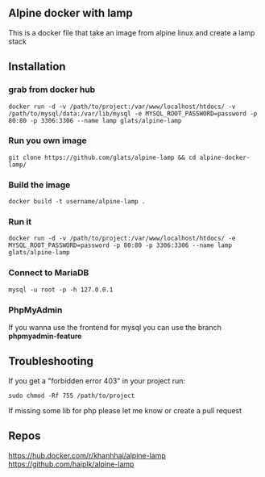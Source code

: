 ## Alpine docker with lamp

This is a docker file that take an image from alpine linux and create a lamp stack

## Installation
### grab from docker hub
```
docker run -d -v /path/to/project:/var/www/localhost/htdocs/ -v /path/to/mysql/data:/var/lib/mysql -e MYSQL_ROOT_PASSWORD=password -p 80:80 -p 3306:3306 --name lamp glats/alpine-lamp
```

### Run you own image

```  
git clone https://github.com/glats/alpine-lamp && cd alpine-docker-lamp/
```

### Build the image
```
docker build -t username/alpine-lamp .
```

### Run it

```
docker run -d -v /path/to/project:/var/www/localhost/htdocs/ -e MYSQL_ROOT_PASSWORD=password -p 80:80 -p 3306:3306 --name lamp glats/alpine-lamp
```

### Connect to MariaDB
```
mysql -u root -p -h 127.0.0.1
```

### PhpMyAdmin

If you wanna use the frontend for mysql you can use the branch **phpmyadmin-feature**


## Troubleshooting
If you get a "forbidden error 403"
in your project run:
```
sudo chmod -Rf 755 /path/to/project
``` 
If missing some lib for php please let me know or create a pull request

## Repos
https://hub.docker.com/r/khanhhai/alpine-lamp
https://github.com/haiplk/alpine-lamp
